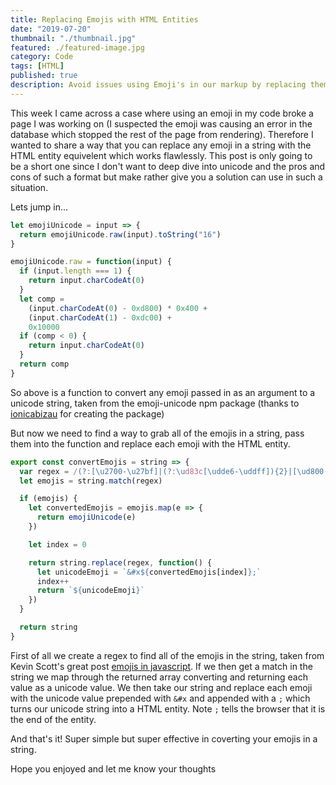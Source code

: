 ```yaml
---
title: Replacing Emojis with HTML Entities
date: "2019-07-20"
thumbnail: "./thumbnail.jpg"
featured: ./featured-image.jpg
category: Code
tags: [HTML]
published: true
description: Avoid issues using Emoji's in our markup by replacing them with the HTML entity equivalent. Let's write a script to help us do this.
---
```


This week I came across a case where using an emoji in my code broke a page I was working on (I suspected the emoji was causing an error in the database which stopped the rest of the page from rendering). Therefore I wanted to share a way that you can replace any emoji in a string with the HTML entity equivelent which works flawlessly. This post is only going to be a short one since I don't want to deep dive into unicode and the pros and cons of such a format but make rather give you a solution can use in such a situation.

Lets jump in...

```js
let emojiUnicode = input => {
  return emojiUnicode.raw(input).toString("16")
}

emojiUnicode.raw = function(input) {
  if (input.length === 1) {
    return input.charCodeAt(0)
  }
  let comp =
    (input.charCodeAt(0) - 0xd800) * 0x400 +
    (input.charCodeAt(1) - 0xdc00) +
    0x10000
  if (comp < 0) {
    return input.charCodeAt(0)
  }
  return comp
}
```

So above is a function to convert any emoji passed in as an argument to a unicode string, taken from the emoji-unicode npm package (thanks to [ionicabizau](https://www.npmjs.com/~ionicabizau) for creating the package)

But now we need to find a way to grab all of the emojis in a string, pass them into the function and replace each emoji with the HTML entity.

```js
export const convertEmojis = string => {
  var regex = /(?:[\u2700-\u27bf]|(?:\ud83c[\udde6-\uddff]){2}|[\ud800-\udbff][\udc00-\udfff]|[\u0023-\u0039]\ufe0f?\u20e3|\u3299|\u3297|\u303d|\u3030|\u24c2|\ud83c[\udd70-\udd71]|\ud83c[\udd7e-\udd7f]|\ud83c\udd8e|\ud83c[\udd91-\udd9a]|\ud83c[\udde6-\uddff]|[\ud83c[\ude01\uddff]|\ud83c[\ude01-\ude02]|\ud83c\ude1a|\ud83c\ude2f|[\ud83c[\ude32\ude02]|\ud83c\ude1a|\ud83c\ude2f|\ud83c[\ude32-\ude3a]|[\ud83c[\ude50\ude3a]|\ud83c[\ude50-\ude51]|\u203c|\u2049|[\u25aa-\u25ab]|\u25b6|\u25c0|[\u25fb-\u25fe]|\u00a9|\u00ae|\u2122|\u2139|\ud83c\udc04|[\u2600-\u26FF]|\u2b05|\u2b06|\u2b07|\u2b1b|\u2b1c|\u2b50|\u2b55|\u231a|\u231b|\u2328|\u23cf|[\u23e9-\u23f3]|[\u23f8-\u23fa]|\ud83c\udccf|\u2934|\u2935|[\u2190-\u21ff])/g
  let emojis = string.match(regex)

  if (emojis) {
    let convertedEmojis = emojis.map(e => {
      return emojiUnicode(e)
    })

    let index = 0

    return string.replace(regex, function() {
      let unicodeEmoji = `&#x${convertedEmojis[index]};`
      index++
      return `${unicodeEmoji}`
    })
  }

  return string
}
```

First of all we create a regex to find all of the emojis in the string, taken from Kevin Scott's great post [emojis in javascript](https://thekevinscott.com/emojis-in-javascript/). If we then get a match in the string we map through the returned array converting and returning each value as a unicode value. We then take our string and replace each emoji with the unicode value prepended with `&#x` and appended with a `;` which turns our unicode string into a HTML entity. Note `;` tells the browser that it is the end of the entity.

And that's it! Super simple but super effective in coverting your emojis in a string.

Hope you enjoyed and let me know your thoughts

